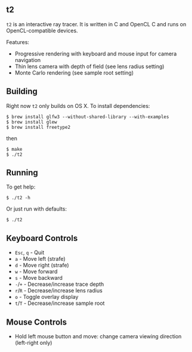 
t2
--

`t2` is an interactive ray tracer. It is written in C and OpenCL C and
runs on OpenCL-compatible devices.

Features:
* Progressive rendering with keyboard and mouse input for camera
  navigation
* Thin lens camera with depth of field (see lens radius setting)
* Monte Carlo rendering (see sample root setting)

Building
--------

Right now `t2` only builds on OS X.  To install dependencies:
```
$ brew install glfw3 --without-shared-library --with-examples
$ brew install glew
$ brew install freetype2
```
then
```
$ make
$ ./t2
```

Running
-------

To get help:
```
$ ./t2 -h
```
Or just run with defaults:
```
$ ./t2
```

Keyboard Controls
-----------------

* `Esc`, `q` - Quit
* `a` - Move left (strafe)
* `d` - Move right (strafe)
* `w` - Move forward
* `s` - Move backward
* `-`/`+` - Decrease/increase trace depth
* `r`/`R` - Decrease/increase lens radius
* `o` - Toggle overlay display
* `t`/`T` - Decrease/increase sample root

Mouse Controls
--------------

* Hold left mouse button and move: change camera viewing direction
  (left-right only)
